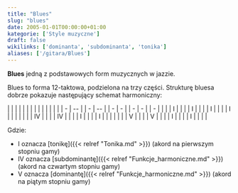 ```yaml
---
title: "Blues"
slug: "blues"
date: 2005-01-01T00:00:00+01:00
kategorie: ['Style muzyczne']
draft: false
wikilinks: ['dominanta', 'subdominanta', 'tonika']
aliases: ['/gitara/Blues']
---
```

**Blues** jedną z podstawowych form muzycznych w jazzie.

Blues to forma 12-taktowa, podzielona na trzy części. Strukturę bluesa
dobrze pokazuje następujący schemat harmoniczny:

|   |    |  |   |    |  |   |   |  |   |   |  |   |
| - | -- |  | - | -- |  | - | - |  | - | - |  | - |
| | | I  |  | | | I  |  | | | I |  | | | I |  | | |
| | | IV |  | | | IV |  | | | I |  | | | I |  | | |
| | | V  |  | | | V  |  | | | I |  | | | I |  | | |

Gdzie:

  - I oznacza [tonikę]({{< relref "Tonika.md" >}}) (akord na pierwszym stopniu
    gamy)
  - IV oznacza [subdominantę]({{< relref "Funkcje_harmoniczne.md" >}}) (akord na
    czwartym stopniu gamy)
  - V oznacza [dominantę]({{< relref "Funkcje_harmoniczne.md" >}}) (akord na piątym stopniu
    gamy)

